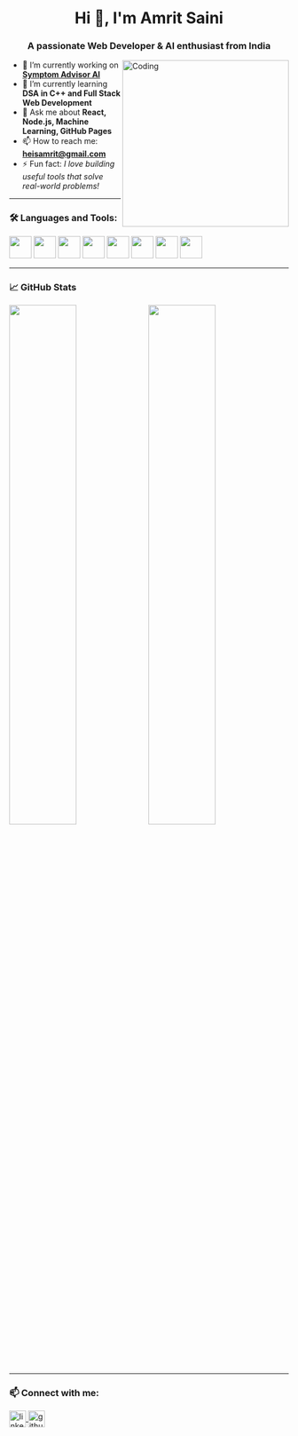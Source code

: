 <h1 align="center">Hi 👋, I'm Amrit Saini</h1>
<h3 align="center">A passionate Web Developer & AI enthusiast from India</h3>

<img align="right" alt="Coding" width="300" src="https://media.giphy.com/media/qgQUggAC3Pfv687qPC/giphy.gif">

- 🔭 I’m currently working on **[Symptom Advisor AI]()**  
- 🌱 I’m currently learning **DSA in C++ and Full Stack Web Development**
- 💬 Ask me about **React, Node.js, Machine Learning, GitHub Pages**
- 📫 How to reach me: **[heisamrit@gmail.com](mailto:your.heisamrit@gmail.com)**
- ⚡ Fun fact: *I love building useful tools that solve real-world problems!*

---

### 🛠️ Languages and Tools:
<p align="left">
  <img src="https://cdn.jsdelivr.net/gh/devicons/devicon/icons/html5/html5-original.svg" width="40" />
  <img src="https://cdn.jsdelivr.net/gh/devicons/devicon/icons/css3/css3-original.svg" width="40" />
  <img src="https://cdn.jsdelivr.net/gh/devicons/devicon/icons/javascript/javascript-original.svg" width="40" />
  <img src="https://cdn.jsdelivr.net/gh/devicons/devicon/icons/react/react-original.svg" width="40" />
  <img src="https://cdn.jsdelivr.net/gh/devicons/devicon/icons/nodejs/nodejs-original.svg" width="40" />
  <img src="https://cdn.jsdelivr.net/gh/devicons/devicon/icons/python/python-original.svg" width="40" />
  <img src="https://cdn.jsdelivr.net/gh/devicons/devicon/icons/cplusplus/cplusplus-original.svg" width="40" />
  <img src="https://cdn.jsdelivr.net/gh/devicons/devicon/icons/git/git-original.svg" width="40" />
</p>

---

### 📈 GitHub Stats
<p align="left">
  <img src="https://github-readme-stats.vercel.app/api?username=amritsaini&show_icons=true&theme=radical" width="49%"/>
  <img src="https://github-readme-streak-stats.herokuapp.com/?user=amritsaini&theme=radical" width="49%" />
</p>

---

### 📫 Connect with me:
<p align="left">
  <a href="https://linkedin.com/in/amritsaini" target="blank">
    <img align="center" src="https://cdn.jsdelivr.net/npm/simple-icons@v3/icons/linkedin.svg" alt="linkedin" height="30" width="30" />
  </a>
  <a href="https://github.com/amritsaini" target="blank">
    <img align="center" src="https://cdn.jsdelivr.net/npm/simple-icons@v3/icons/github.svg" alt="github" height="30" width="30" />
  </a>
</p>
